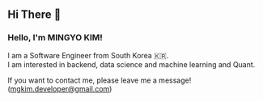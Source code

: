 <br/>  

## Hi There 👋  

### Hello, I'm MINGYO KIM!

I am a Software Engineer from South Korea 🇰🇷. 
<br>I am interested in backend, data science and machine learning and Quant.

If you want to contact me, please leave me a message! (mgkim.developer@gmail.com)
